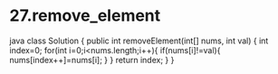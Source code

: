 # 27.remove_element
java
class Solution {
    public int removeElement(int[] nums, int val) {
        int index=0;
       for(int i=0;i<nums.length;i++){
          if(nums[i]!=val){
              nums[index++]=nums[i];
          } 
       } 
        return index;
    }
}
